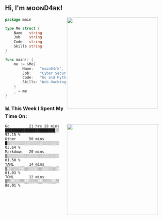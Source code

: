 <h2> Hi, I'm ᴍᴏᴏɴD4ʀᴋ!</h2>
<img align='right' src="https://github-readme-stats.vercel.app/api?username=moond4rk&show_icons=true&theme=radical" width="300">


```go
package main

type Me struct {
	Name   string
	Job    string
	Code   string
	Skills string
}

func main() {
	me := &Me{
		Name:   "moonD4rk",
		Job:    "Cyber Security Engineer",
		Code:   "Go and Python and Others",
		Skills: "Web Hacking ^o^",
	}
	_ = me
}
```



<h3>📊 This Week I Spent My Time On:</h3>
<img align='right' src="https://spotify-github-profile.vercel.app/api/view?uid=iftr63d5ost38g0o26wcjzd8k&cover_image=true&theme=novatorem" width="300">

<!--START_SECTION:waka-->
```text
Go         21 hrs 28 mins  ███████████████████████░░   92.15 % 
Other      50 mins         █░░░░░░░░░░░░░░░░░░░░░░░░   03.64 % 
Markdown   20 mins         ▒░░░░░░░░░░░░░░░░░░░░░░░░   01.50 % 
YAML       14 mins         ▒░░░░░░░░░░░░░░░░░░░░░░░░   01.03 % 
TOML       12 mins         ▒░░░░░░░░░░░░░░░░░░░░░░░░   00.91 % 
```
<!--END_SECTION:waka-->

